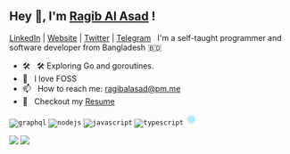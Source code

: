 ## Hey 👋, I'm [Ragib Al Asad](https://ragibalasad.me) !

[LinkedIn](https://www.linkedin.com/in/ragibalasad/) |
[Website](https://ragibalasad.me/) |
[Twitter](https://twitter.com/ragibalasad) |
[Telegram](https://t.me/ragibalasad)
&nbsp; 
I'm a self-taught programmer and software developer from Bangladesh 🇧🇩
- 🛠️ &nbsp; 🛠️ Exploring Go and goroutines.
- 🐧 &nbsp; I love FOSS
- 📫 &nbsp; How to reach me: ragibalasad@pm.me
- 📝 &nbsp; Checkout my [Resume](https://github.com/ragibalasad/ragibalasad/blob/main/ragib-resume.pdf)


<code><img height="20" alt="graphql" src="https://cdn.jsdelivr.net/npm/programming-languages-logos/src/python/python_24x24.png"></code>
<code><img height="20" alt="nodejs" src="https://cdn.jsdelivr.net/npm/programming-languages-logos/src/go/go_24x24.png"></code>
<code><img height="20" alt="javascript" src="https://cdn.jsdelivr.net/npm/programming-languages-logos/src/javascript/javascript_24x24.png"></code>
<code><img height="20" alt="typescript" src="https://cdn.jsdelivr.net/npm/programming-languages-logos/src/typescript/typescript_24x24.png"></code>
<code><img height="20" alt="react" src="https://raw.githubusercontent.com/github/explore/80688e429a7d4ef2fca1e82350fe8e3517d3494d/topics/react/react.png"></code>

<div>
  <img src="https://github-readme-stats.vercel.app/api?username=ragibalasad&show_icons=true&theme=github_dark_dimmed" height="190">
  <img src="https://github-readme-stats.vercel.app/api/top-langs/?username=ragibalasad&layout=compact&theme=github_dark_dimmed&langs_count=8&hide=kvlang,makefile">
</div>

<!--<a href="https://linkedin.com/in/ragibalasad/"><img src="https://raw.githubusercontent.com/CLorant/readme-social-icons/1a078b4b319beaa7fbcd202fa7fc1fc5d79d94d2/medium/filled/linkedin.svg"></a> <a href="https://twitter.com/ragibalasad/"><img src="https://raw.githubusercontent.com/CLorant/readme-social-icons/1a078b4b319beaa7fbcd202fa7fc1fc5d79d94d2/medium/filled/twitter.svg"></a> <a href="https://t.me/ragibalasad/"><img src="https://raw.githubusercontent.com/CLorant/readme-social-icons/1a078b4b319beaa7fbcd202fa7fc1fc5d79d94d2/medium/filled/telegram.svg"></a>-->
